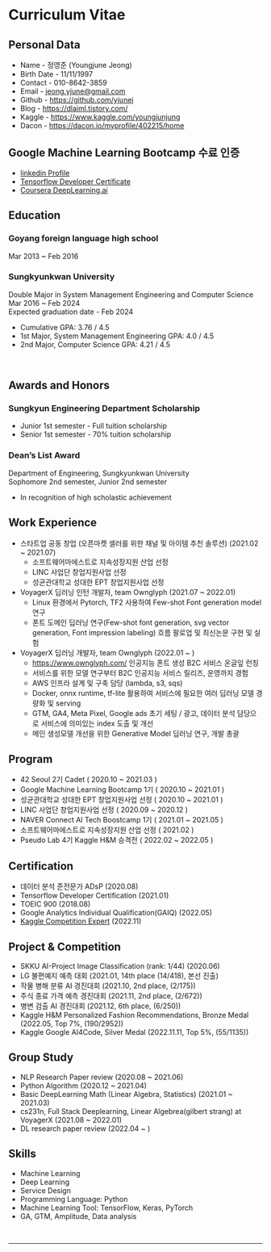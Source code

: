 # Curriculum Vitae 


## Personal Data
- Name - 정영준 (Youngjune Jeong)
- Birth Date - 11/11/1997 
- Contact - 010-8642-3859
- Email - jeong.yjune@gmail.com
- Github - https://github.com/yjunej
- Blog - https://dlaiml.tistory.com/
- Kaggle - https://www.kaggle.com/youngjunjung
- Dacon - https://dacon.io/myprofile/402215/home


## Google Machine Learning Bootcamp 수료 인증
- [linkedin Profile](https://www.linkedin.com/in/youngjune-jeong-304428204)
- [Tensorflow Developer Certificate](https://www.credential.net/7cf97353-1502-4889-982b-da9be70bdec9)
- [Coursera DeepLearning.ai](https://www.coursera.org/account/accomplishments/specialization/certificate/7W5M8HGKST72)


## Education

### Goyang foreign language high school
Mar 2013 ~ Feb 2016

### Sungkyunkwan University

Double Major in System Management Engineering and Computer Science<br>
Mar 2016 ~ Feb 2024<br>
Expected graduation date - Feb 2024<br>

- Cumulative GPA: 3.76 / 4.5
- 1st Major, System Management Engineering GPA: 4.0 / 4.5
- 2nd Major, Computer Science GPA: 4.21 / 4.5

<br>

## Awards and Honors

### Sungkyun Engineering Department Scholarship
  
- Junior 1st semester  - Full tuition scholarship
- Senior 1st semester - 70% tuition scholarship



### Dean’s List Award

Department of Engineering, Sungkyunkwan University   
Sophomore 2nd semester, Junior 2nd semester
- In recognition of high scholastic achievement


## Work Experience
- 스타트업 공동 창업 (오픈마켓 셀러를 위한 채널 및 아이템 추천 솔루션) (2021.02 ~ 2021.07)
  - 소프트웨어마에스트로 지속성장지원 산업 선정
  - LINC 사업단 창업지원사업 선정
  - 성균관대학교 성대한 EPT 창업지원사업 선정
- VoyagerX 딥러닝 인턴 개발자, team Ownglyph (2021.07 ~ 2022.01)
  -  Linux 환경에서 Pytorch, TF2 사용하여 Few-shot Font generation model 연구
  -  폰트 도메인 딥러닝 연구(Few-shot font generation, svg vector generation, Font impression labeling) 흐름 팔로업 및 최신논문 구현 및 실험 
- VoyagerX 딥러닝 개발자, team Ownglyph (2022.01 ~ )
  - https://www.ownglyph.com/ 인공지능 폰트 생성 B2C 서비스 온글잎 런칭
  - 서비스를 위한 모델 연구부터 B2C 인공지능 서비스 릴리즈, 운영까지 경험
  - AWS 인프라 설계 및 구축 담당 (lambda, s3, sqs)
  - Docker, onnx runtime, tf-lite 활용하여 서비스에 필요한 여러 딥러닝 모델 경량화 및 serving
  - GTM, GA4, Meta Pixel, Google ads 초기 세팅 / 광고, 데이터 분석 담당으로 서비스에 의미있는 index 도출 및 개선
  - 메인 생성모델 개선을 위한 Generative Model 딥러닝 연구, 개발 총괄


## Program

- 42 Seoul 2기 Cadet ( 2020.10 ~ 2021.03 )
- Google Machine Learning Bootcamp 1기 ( 2020.10 ~ 2021.01 )
- 성균관대학교 성대한 EPT 창업지원사업 선정 ( 2020.10 ~ 2021.01 )
- LINC 사업단 창업지원사업 선정 ( 2020.09 ~ 2020.12 )
- NAVER Connect AI Tech Boostcamp 1기 ( 2021.01 ~ 2021.05 )
- 소프트웨어마에스트로 지속성장지원 산업 선정 ( 2021.02 )
- Pseudo Lab 4기 Kaggle H&M 승격전 ( 2022.02 ~ 2022.05 )



## Certification

- 데이터 분석 준전문가 ADsP (2020.08)
- Tensorflow Developer Certification (2021.01)
- TOEIC 900 (2018.08)
- Google Analytics Individual Qualification(GAIQ) (2022.05)
- [Kaggle Competition Expert](https://www.kaggle.com/youngjunjung) (2022.11)

## Project & Competition
<!-- - SKKU Cafe Rating Web (2019.09) -->
<!-- - (https://github.com/hectic97/SKKU-Cafe-Web/blob/master/README.md) -->
<!-- - Dacon 천체 유형 분류 대회 (2020.02, rank: 상위 19%) -->
<!-- - (https://github.com/hectic97/Trace/tree/master/Data_AI_Competition/SDSS) -->
<!-- - Item-based 추천 알고리즘을 사용한 고령층을 위한 국내영화 추천 시스템 (2020.03) -->
<!-- - (https://github.com/hectic97/Korean-Movie-Recommender) -->
<!-- - PoAIt (언어모델을 활용한 한국 시 생성) (2020.04) -->
<!-- - (https://github.com/hectic97/Korean-poetry-generator) -->
<!-- - (https://github.com/hectic97/Imbalanced-cifar-100-classification)  -->
<!-- - 2020 SKT 행복 인사이트 (2020.06) -->
<!-- - (https://github.com/hectic97/Trace/blob/master/Data_AI_Competition/AOAS_SK_insight.pdf) -->
<!-- - 2020 AngelHack Seoul Hackaton: 해커톤 대상 온라인 자동 팀매칭 솔루션 (2020.06) -->
<!-- - (https://github.com/hectic97/AngelHack_web) -->
<!-- - Kaggle Siim Competition (2020.08) -->
<!-- - 빅콘테스트: SARIMAX 시계열 예측과 머신러닝 모델의 특성 중요도를 활용한 코로나 시대 위험 산업군 도출 (2021.01)(https://github.com/hectic97/Kaggle_Competition/blob/master/bigcontest2020/AOAS_MAIN_PDF.pdf) -->
- SKKU AI-Project Image Classification (rank: 1/44) (2020.06)
- LG 불편예지 예측 대회 (2021.01, 14th place (14/418), 본선 진출)
- 작물 병해 분류 AI 경진대회 (2021.10, 2nd place, (2/175))
- 주식 종료 가격 예측 경진대회 (2021.11, 2nd place, (2/672))
- 병변 검출 AI 경진대회 (2021.12, 6th place, (6/250))
- Kaggle H&M Personalized Fashion Recommendations, Bronze Medal (2022.05, Top 7%, (190/2952))   
- Kaggle Google AI4Code, Silver Medal (2022.11.11, Top 5%, (55/1135))

## Group Study
- NLP Research Paper review (2020.08 ~ 2021.06)
- Python Algorithm (2020.12 ~ 2021.04)
- Basic DeepLearning Math (Linear Algebra, Statistics) (2021.01 ~ 2021.03)
- cs231n, Full Stack Deeplearning, Linear Algebrea(gilbert strang) at VoyagerX (2021.08 ~ 2022.01)
- DL research paper review (2022.04 ~ )

## Skills
- Machine Learning
- Deep Learning
- Service Design
- Programming Language: Python
- Machine Learning Tool: TensorFlow, Keras, PyTorch
- GA, GTM, Amplitude, Data analysis


<br>

----

